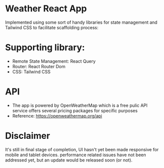 # Weather React App
Implemented using some sort of handy libraries for state management and Tailwind CSS to facilitate scaffolding process:
# Supporting library:
  - Remote State Management: React Query
  - Router: React Router Dom
  - CSS: Tailwind CSS
# API
  - The app is powered by OpenWeatherMap which is a free pulic API service offers several pricing packages for specific purposes
  - Reference: https://openweathermap.org/api
# Disclaimer
It's still in final stage of completion, UI hasn't yet been made responsive for mobile and tablet devices. performance related issues have not been addressed yet, but an update would be released soon (or not).
